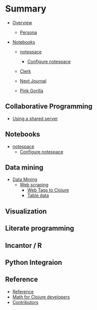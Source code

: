 # Summary

* [Overview](overview.md)
    * [Persona](persona/index.md)

* [Notebooks](notebooks/index.md)
    * [notespace](notebooks/notespace/index.md)
        * [Configure notespace](notebooks/notespace/configure-notespace-project.md)

    * [Clerk](notebooks/clerk/index.md)
    * [Next Journal](notebooks/next-journal/index.md)
    * [Pink Gorilla](notebooks/pink-gorilla/index.md)

## Collaborative Programming
* [Using a shared server](collaborative-coding/shared-server.md)

## Notebooks
* [notespace](notebooks/notespace/index.md)
    * [Configure notespace](notebooks/notespace/configure-notespace-project.md)
<!-- * [Next Journal](notebooks/next-journal/index.md) -->
<!-- * [Pink Gorilla](notebooks/pink-gorilla/index.md) -->

## Data mining

* [Data Mining](data-mining/index.md)
    * [Web scraping](data-mining/webscraping/index.md)
        * [Web Tags to Clojure](data-mining/webscraping/enlive.md)
        * [Table data](data-mining/webscraping/table-data.md)
<!--     * [CSV transforms](data-mining/comman-separate-values/index.md) -->
<!--         * [clojure.data.csv](data-mining/comman-separate-values/clojure-data-csv.md) -->
<!--         * [semantic-csv](data-mining/comman-separate-values/semantic-csv.md) -->
<!--     * [JSON transforms](data-mining/json/index.md) -->
## Visualization

<!-- * [Oz](visualization/oz/index.md) -->
<!--     * [Create Project](visualization/oz/create-project.md) -->
<!-- * [Oz](visualization/oz/clojure-spec.md) -->
<!-- * [Generate Static site](visualization/oz/clojure-spec.md) -->

## Literate programming

## Incantor / R

<!-- ggplot? -->

## Python Integraion

## Reference
* [Reference](reference/index.md)
* [Math for Clojure developers](reference/math/math-for-clojure-developers.md)
* [Contributors](contributors.md)
